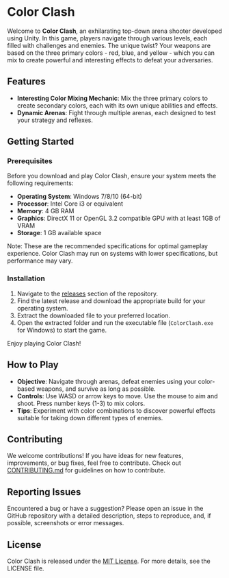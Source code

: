 
# Color Clash

Welcome to **Color Clash**, an exhilarating top-down arena shooter developed using Unity. In this game, players navigate through various levels, each filled with challenges and enemies. The unique twist? Your weapons are based on the three primary colors - red, blue, and yellow - which you can mix to create powerful and interesting effects to defeat your adversaries.

## Features

- **Interesting Color Mixing Mechanic**: Mix the three primary colors to create secondary colors, each with its own unique abilities and effects.
- **Dynamic Arenas**: Fight through multiple arenas, each designed to test your strategy and reflexes.

## Getting Started

### Prerequisites

Before you download and play Color Clash, ensure your system meets the following requirements:

- **Operating System**: Windows 7/8/10 (64-bit)
- **Processor**: Intel Core i3 or equivalent
- **Memory**: 4 GB RAM
- **Graphics**: DirectX 11 or OpenGL 3.2 compatible GPU with at least 1GB of VRAM
- **Storage**: 1 GB available space

Note: These are the recommended specifications for optimal gameplay experience. Color Clash may run on systems with lower specifications, but performance may vary.

### Installation

1. Navigate to the [releases](https://github.com/scringlo-games/color-clash/releases) section of the repository.
2. Find the latest release and download the appropriate build for your operating system.
3. Extract the downloaded file to your preferred location.
4. Open the extracted folder and run the executable file (`ColorClash.exe` for Windows) to start the game.

Enjoy playing Color Clash!

## How to Play

- **Objective**: Navigate through arenas, defeat enemies using your color-based weapons, and survive as long as possible.
- **Controls**: Use WASD or arrow keys to move. Use the mouse to aim and shoot. Press number keys (1-3) to mix colors.
- **Tips**: Experiment with color combinations to discover powerful effects suitable for taking down different types of enemies.

## Contributing

We welcome contributions! If you have ideas for new features, improvements, or bug fixes, feel free to contribute. Check out [CONTRIBUTING.md](CONTRIBUTING.md) for guidelines on how to contribute.

## Reporting Issues

Encountered a bug or have a suggestion? Please open an issue in the GitHub repository with a detailed description, steps to reproduce, and, if possible, screenshots or error messages.

## License

Color Clash is released under the [MIT License](LICENSE). For more details, see the LICENSE file.

